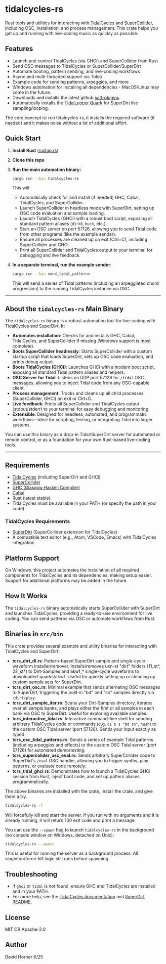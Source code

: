 # tidalcycles-rs

Rust tools and utilities for interacting with [TidalCycles](https://tidalcycles.org/) and [SuperCollider](https://supercollider.github.io/), including OSC, installation, and process management. This crate helps you get up and running with live-coding music as quickly as possible.

## Features
- Launch and control TidalCycles (via GHCi) and SuperCollider from Rust
- Send OSC messages to TidalCycles or SuperCollider/SuperDirt
- Automate booting, pattern sending, and live-coding workflows
- Async and multi-threaded support via Tokio
- Example code for sending patterns, arpeggios, and more
- Windows automation for installing all dependencies - MacOS/Linux may come in the future.
- Downloads and installs the latest github [sc3-plugins](https://github.com/supercollider/sc3-plugins/).
- Automatically installs the [TidalLooper Quark](https://github.com/thgrund/tidal-looper) for SuperDirt live sampling/looping.

The core concept is: run tidalcycles-rs, it installs the required software (if needed) and it makes noise without a lot of additional effort.

## Quick Start
1. **Install Rust** ([rustup.rs](https://rustup.rs/))
2. **Clone this repo**
3. **Run the main automation binary:**
   ```sh
   cargo run --bin tidalcycles-rs
   ```
   This will:
   - Automatically check for and install (if needed) GHC, Cabal, TidalCycles, and SuperCollider.
   - Launch SuperCollider in headless mode with SuperDirt, setting up OSC code evaluation and sample loading.
   - Launch TidalCycles (GHCi) with a robust boot script, exposing all standard pattern aliases (`d1`-`d8`, `hush`, etc.).
   - Start an OSC server on port 57126, allowing you to send Tidal code from other programs (like the example sender).
   - Ensure all processes are cleaned up on exit (Ctrl+C), including SuperCollider and GHCi.
   - Print all SuperCollider and TidalCycles output to your terminal for debugging and live feedback.

4. **In a separate terminal, run the example sender:**
   ```sh
   cargo run --bin send_tidal_patterns
   ```
   This will send a series of Tidal patterns (including an arpeggiated chord progression) to the running TidalCycles instance via OSC.

---

## About the `tidalcycles-rs` Main Binary

The `tidalcycles-rs` binary is a robust automation tool for live-coding with TidalCycles and SuperDirt. It:
- **Automates installation**: Checks for and installs GHC, Cabal, TidalCycles, and SuperCollider if missing (Windows support is most complete).
- **Boots SuperCollider headlessly**: Starts SuperCollider with a custom startup script that loads SuperDirt, sets up OSC code evaluation, and prints debug output.
- **Boots TidalCycles (GHCi)**: Launches GHCi with a modern boot script, exposing all standard Tidal pattern aliases and helpers.
- **OSC Server for Tidal**: Listens on UDP port 57126 for `/tidal` OSC messages, allowing you to inject Tidal code from any OSC-capable client.
- **Process management**: Tracks and cleans up all child processes (SuperCollider, GHCi) on exit or Ctrl+C.
- **Live feedback**: Prints all SuperCollider and TidalCycles output (stdout/stderr) to your terminal for easy debugging and monitoring.
- **Extensible**: Designed for headless, automated, and programmatic workflows—ideal for scripting, testing, or integrating Tidal into larger systems.

You can use this binary as a drop-in Tidal/SuperDirt server for automated or remote control, or as a foundation for your own Rust-based live-coding tools.

---

## Requirements
- [TidalCycles](https://tidalcycles.org/) (including SuperDirt and GHCi)
- [SuperCollider](https://supercollider.github.io/)
- [GHC (Glasgow Haskell Compiler)](https://www.haskell.org/ghc/)
- [Cabal](https://www.haskell.org/cabal/)
- Rust (latest stable)
- TidalCycles must be available in your PATH (or specify the path in your code)

### TidalCycles Requirements
- [SuperDirt](https://github.com/musikinformatik/SuperDirt) (SuperCollider extension for TidalCycles)
- A compatible text editor (e.g., Atom, VSCode, Emacs) with TidalCycles integration

## Platform Support
On Windows, this project automates the installation of all required components for TidalCycles and its dependencies, making setup easier. Support for additional platforms may be added in the future.

## How It Works
The `tidalcycles-rs` binary automatically starts SuperCollider with SuperDirt and launches TidalCycles, providing a ready-to-use environment for live coding. You can send patterns via OSC or automate workflows from Rust.

## Binaries in `src/bin`

This crate provides several example and utility binaries for interacting with TidalCycles and SuperDirt:

- **tcrs_dirt_dl.rs**: Pattern-based SuperDirt sample and single-cycle waveform installer/remover. Installs/removes uxn-st "dirt" folders (11_st*, 22_st*) to Dirt-Samples and akwf_* single-cycle waveforms to downloaded-quarks/akwf. Useful for quickly setting up or cleaning up custom sample sets for SuperDirt.
- **tcrs_dirt_osc.rs**: Minimal example that sends alternating OSC messages to SuperDirt, triggering the built-in "bd" and "sn" samples directly via `/dirt/play`.
- **tcrs_dirt_sample_iter.rs**: Scans your Dirt-Samples directory, iterates over all sample banks, and plays either the first or all samples in each bank via OSC to SuperDirt. Useful for exploring available samples.
- **tcrs_interactive_tidal.rs**: Interactive command-line shell for sending arbitrary TidalCycles code or commands (e.g. `d1 $ s "bd sn"`, `hush`) to the custom OSC Tidal server (port 57126). Sends your input exactly as typed.
- **tcrs_osc_tidal_patterns.rs**: Sends a series of example Tidal patterns (including arpeggios and effects) to the custom OSC Tidal server (port 57126) for automated demo/testing.
- **tcrs_supercolider_osc_eval.rs**: Sends arbitrary SuperCollider code to SuperDirt's `/eval` OSC handler, allowing you to trigger synths, play patterns, or evaluate code remotely.
- **tcrs_tidal_ghci.rs**: Demonstrates how to launch a TidalCycles GHCi session from Rust, inject boot code, and set up pattern aliases programmatically.

The above binaries are installed with the crate, install the crate, and give them a try.

```sh
tidalcycles-rs -f
```

Will forcefully kill and start the server.  If you run with no arguments and it is already running, it will return 100 exit code and print a message.

You can use the `--spawn` flag to launch `tidalcycles-rs` in the background (no console window on Windows, detached on Unix):

```sh
tidalcycles-rs --spawn
```

This is useful for running the server as a background process. All singleton/force-kill logic still runs before spawning.

## Troubleshooting
- If `ghci` or `tidal` is not found, ensure GHC and TidalCycles are installed and in your PATH.
- For more help, see the [TidalCycles documentation](https://tidalcycles.org/) and [SuperDirt README](https://github.com/musikinformatik/SuperDirt).

## License
MIT OR Apache-2.0

## Author
David Horner 6/25

